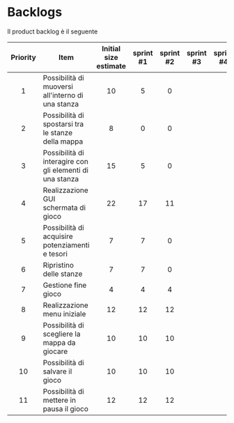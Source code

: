 # Backlogs
Il product backlog è il seguente

| Priority | Item                                                     | Initial size estimate | sprint #1 | sprint #2 | sprint #3 | sprint #4 |
|:--------:|----------------------------------------------------------|:---------------------:|:---------:|:---------:|:---------:|:---------:|
|    1     | Possibilità di muoversi all'interno di una stanza        |           10          |     5     |     0     |
|    2     | Possibilità di spostarsi tra le stanze della mappa       |           8           |     0     |     0     |
|    3     | Possibilità di interagire con gli elementi di una stanza |          15           |     5     |     0     |
|    4     | Realizzazione GUI schermata di gioco                     |          22           |     17    |     11    |
|    5     | Possibilità di acquisire potenziamenti e tesori          |           7           |     7     |     0     |
|    6     | Ripristino delle stanze                                  |           7           |     7     |     0     |
|    7     | Gestione fine gioco                                      |           4           |     4     |     4     |
|    8     | Realizzazione menu iniziale                              |          12           |     12    |     12    |
|    9     | Possibilità di scegliere la mappa da giocare             |          10           |     10    |     10    |
|    10    | Possibilità di salvare il gioco                          |          10           |     10    |     10    |
|    11    | Possibilità di mettere in pausa il gioco                 |          12           |     12    |     12    |


